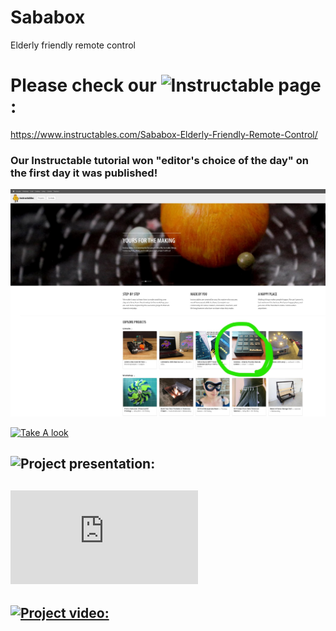 # Sababox
Elderly friendly remote control

# Please check our ![Instructable page](https://www.instructables.com/Sababox-Elderly-Friendly-Remote-Control/):
https://www.instructables.com/Sababox-Elderly-Friendly-Remote-Control/
### Our Instructable tutorial won "editor's choice of the day" on the first day it was published!
[![Very exciting!!](https://github.com/omer-re/Sababox/blob/main/Editor's%20choice%20of%20the%20day/mainpage_shot.jpg)](https://github.com/omer-re/Sababox/raw/main/Editor's%20choice%20of%20the%20day/our%20project%20was%20featured_main%20page.png)

[![Take A look](https://i.imgur.com/zkU0o6T.jpeg)](https://www.instructables.com/Sababox-Elderly-Friendly-Remote-Control/)


## ![Project presentation:](https://docs.google.com/presentation/d/e/2PACX-1vQCZM_ksgL3oxtfN-BX2qDp6d6x7_tDfaDGxTQo-hp4jPZ5anolrv2KEckDI3gIirKOEnVwMLj-9iG6/pub?start=true&loop=false&delayms=10000)

## ![Project poster:](https://github.com/omer-re/Sababox/blob/main/Sababox%20CRML%20poster.pdf)

## [![Project video:](https://i.imgur.com/aPUgKLl.png)](https://www.youtube.com/watch?v=u9Db-l06_1o)

